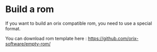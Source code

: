 # Build a rom

If you want to build an orix compatible rom, you need to use a special format.

You can download rom template here : https://github.com/orix-software/empty-rom/
